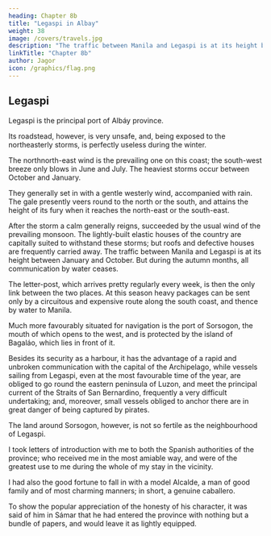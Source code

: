 ```yaml
---
heading: Chapter 8b
title: "Legaspi in Albay"
weight: 38
image: /covers/travels.jpg
description: "The traffic between Manila and Legaspi is at its height between January and October. But during the autumn months, all communication by water ceases"
linkTitle: "Chapter 8b"
author: Jagor
icon: /graphics/flag.png
---
```



## Legaspi

Legaspi is the principal port of Albáy province. 

Its roadstead, however, is very unsafe, and, being exposed to the northeasterly storms, is perfectly useless during the winter. 

The northnorth-east wind is the prevailing one on this coast; the south-west breeze only blows in June and July. The heaviest storms occur between October and January. 

They generally set in with a gentle westerly wind, accompanied with rain. The gale presently veers round to the north or the south, and attains the height of its fury when it reaches the north-east or the south-east. 

After the storm a calm generally reigns, succeeded by the usual wind of the prevailing monsoon. The lightly-built elastic houses of the country are capitally suited to withstand these storms; but roofs and defective houses are frequently carried away. The traffic between Manila and Legaspi is at its height between January and October. But during the autumn months, all communication by water ceases. 

The letter-post, which arrives pretty regularly every week, is then the only link between the two places. At this season heavy packages can be sent only by a circuitous and expensive route along the south coast, and thence by water to Manila. 

Much more favourably situated for navigation is the port of Sorsogon, the mouth of which opens to the west, and is protected by the island of Bagaláo, which lies in front of it. 

Besides its security as a harbour, it has the advantage of a rapid and unbroken communication with the capital of the Archipelago, while vessels sailing from Legaspi, even at the most favourable time of the year, are obliged to go round the eastern peninsula of Luzon, and meet the principal current of the Straits of San Bernardino, frequently a very difficult undertaking; and, moreover, small vessels obliged to anchor there are in great danger of being captured by pirates. 

The land around Sorsogon, however, is not so fertile as the neighbourhood of Legaspi.

I took letters of introduction with me to both the Spanish authorities of the province; who received me in the most amiable way, and were of the greatest use to me during the whole of my stay in the vicinity. 

I had also the good fortune to fall in with a model Alcalde, a man of good family and of most charming manners; in short, a genuine caballero. 

To show the popular appreciation of the honesty of his character, it was said of him in Sámar that he had entered the province with nothing but a bundle of papers, and would leave it as lightly equipped.
